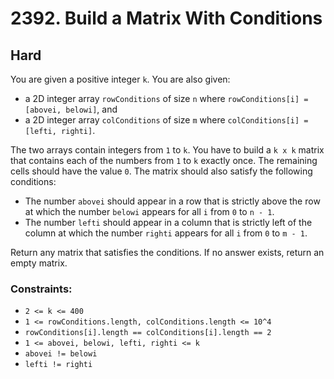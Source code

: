 # 2392. Build a Matrix With Conditions

## Hard

You are given a positive integer `k`. You are also given:

- a 2D integer array `rowConditions` of size `n` where `rowConditions[i] = [abovei, belowi]`, and
- a 2D integer array `colConditions` of size `m` where `colConditions[i] = [lefti, righti]`.

The two arrays contain integers from `1` to `k`. You have to build a `k x k` matrix that contains each of the numbers
from `1` to `k` exactly once. The remaining cells should have the value `0`. The matrix should also satisfy the
following conditions:

- The number `abovei` should appear in a row that is strictly above the row at which the number `belowi` appears for all
  `i` from `0` to `n - 1`.
- The number `lefti` should appear in a column that is strictly left of the column at which the number `righti` appears
  for all `i` from `0` to `m - 1`.

Return any matrix that satisfies the conditions. If no answer exists, return an empty matrix.

### Constraints:

- `2 <= k <= 400`
- `1 <= rowConditions.length, colConditions.length <= 10^4`
- `rowConditions[i].length == colConditions[i].length == 2`
- `1 <= abovei, belowi, lefti, righti <= k`
- `abovei != belowi`
- `lefti != righti`
